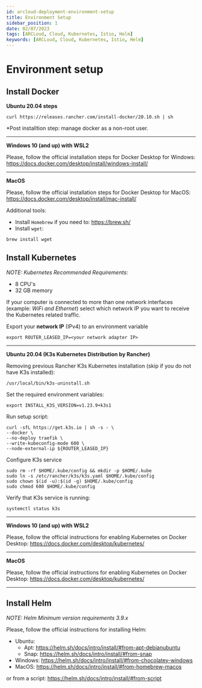 ```yaml
---
id: arcloud-deployment-environment-setup
title: Environment Setup
sidebar_position: 1
date: 02/07/2023
tags: [ARCLoud, Cloud, Kubernetes, Istio, Helm]
keywords: [ARCLoud, Cloud, Kubernetes, Istio, Helm]
---
```


# Environment setup

## Install Docker  

**Ubuntu 20.04 steps**
```shell
curl https://releases.rancher.com/install-docker/20.10.sh | sh
```
*Post installtion step: manage docker as a non-root user.  

---
**Windows 10 (and up) with WSL2**

Please, follow the official installation steps for Docker Desktop for Windows: https://docs.docker.com/desktop/install/windows-install/

---
**MacOS**

Please, follow the official installation steps for Docker Desktop for MacOS: https://docs.docker.com/desktop/install/mac-install/

Additional tools:
- Install `Homebrew` if you need to: https://brew.sh/
- Install `wget`:
```shell
brew install wget
```

## Install Kubernetes

*NOTE: Kubernetes Recommended Requirements:*
- 8 CPU's
- 32 GB memory

If your computer is connected to more than one network interfaces (example: *WiFi and Ethernet*) select which network IP you want to receive the Kubernetes related traffic.

Export your **network IP** (IPv4) to an environment variable
```shell
export ROUTER_LEASED_IP=<your network adapter IP>
```

---
**Ubuntu 20.04 (K3s Kubernetes Distribution by Rancher)**

Removing previous Rancher K3s Kubernetes installation (skip if you do not have K3s installed):
```shell
/usr/local/bin/k3s-uninstall.sh
```

Set the required environment variables:
```shell
export INSTALL_K3S_VERSION=v1.23.9+k3s1
```

Run setup script:
```shell
curl -sfL https://get.k3s.io | sh -s - \
--docker \
--no-deploy traefik \
--write-kubeconfig-mode 600 \
--node-external-ip ${ROUTER_LEASED_IP}
```

Configure K3s service
```shell
sudo rm -rf $HOME/.kube/config && mkdir -p $HOME/.kube
sudo ln -s /etc/rancher/k3s/k3s.yaml $HOME/.kube/config
sudo chown $(id -u):$(id -g) $HOME/.kube/config
sudo chmod 600 $HOME/.kube/config
```

Verify that K3s service is running:
```shell
systemctl status k3s
```

---
**Windows 10 (and up) with WSL2**

Please, follow the official instructions for enabling Kubernetes on Docker Desktop: https://docs.docker.com/desktop/kubernetes/

---
**MacOS**

Please, follow the official instructions for enabling Kubernetes on Docker Desktop: https://docs.docker.com/desktop/kubernetes/

---

## Install Helm
*NOTE: Helm Minimum version requirements 3.9.x*

Please, follow the official instructions for installing Helm:
- Ubuntu:
    - Apt: https://helm.sh/docs/intro/install/#from-apt-debianubuntu
    - Snap: https://helm.sh/docs/intro/install/#from-snap
- Windows: https://helm.sh/docs/intro/install/#from-chocolatey-windows
- MacOS: https://helm.sh/docs/intro/install/#from-homebrew-macos

or from a script: https://helm.sh/docs/intro/install/#from-script